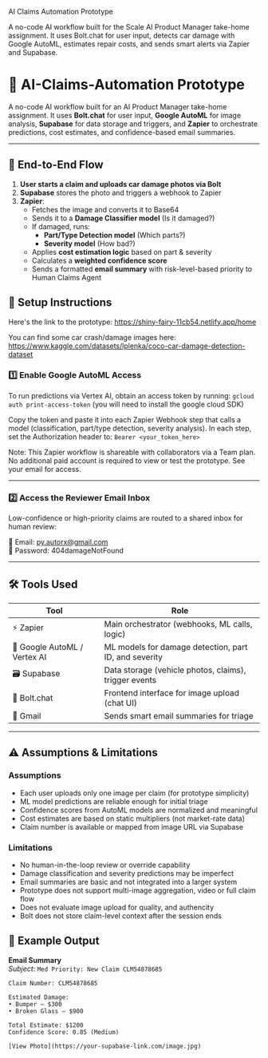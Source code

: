 AI Claims Automation Prototype

A no-code AI workflow built for the Scale AI Product Manager take-home assignment. It uses Bolt.chat for user input, detects car damage with Google AutoML, estimates repair costs, and sends smart alerts via Zapier and Supabase.

# 🔧 AI-Claims-Automation Prototype


A no-code AI workflow built for an AI Product Manager take-home assignment. It uses **Bolt.chat** for user input, **Google AutoML** for image analysis, **Supabase** for data storage and triggers, and **Zapier** to orchestrate predictions, cost estimates, and confidence-based email summaries.

---

## 🧩 End-to-End Flow

1. **User starts a claim and uploads car damage photos via Bolt**
2. **Supabase** stores the photo and triggers a webhook to Zapier
3. **Zapier**:
   - Fetches the image and converts it to Base64
   - Sends it to a **Damage Classifier model** (Is it damaged?)
   - If damaged, runs:
     - **Part/Type Detection model** (Which parts?)
     - **Severity model** (How bad?)
   - Applies **cost estimation logic** based on part & severity
   - Calculates a **weighted confidence score**
   - Sends a formatted **email summary** with risk-level-based priority to Human Claims Agent

## 🔑 Setup Instructions

Here's the link to the prototype: https://shiny-fairy-11cb54.netlify.app/home

You can find some car crash/damage images here: https://www.kaggle.com/datasets/lplenka/coco-car-damage-detection-dataset

### 1️⃣ Enable Google AutoML Access

To run predictions via Vertex AI, obtain an access token by running: `gcloud auth print-access-token` (you will need to install the google cloud SDK)

Copy the token and paste it into each Zapier Webhook step that calls a model (classification, part/type detection, severity analysis). In each step, set the Authorization header to: `Bearer <your_token_here>`

Note: This Zapier workflow is shareable with collaborators via a Team plan. No additional paid account is required to view or test the prototype. See your email for access.

---

### 2️⃣ Access the Reviewer Email Inbox

Low-confidence or high-priority claims are routed to a shared inbox for human review:

📧 Email: py.autorx@gmail.com  
🔐 Password: 404damageNotFound


---

## 🛠 Tools Used

| Tool        | Role                                                  |
|-------------|-------------------------------------------------------|
| ⚡ Zapier    | Main orchestrator (webhooks, ML calls, logic)        |
| 🧠 Google AutoML / Vertex AI | ML models for damage detection, part ID, and severity |
| 🗃 Supabase  | Data storage (vehicle photos, claims), trigger events |
| 💬 Bolt.chat | Frontend interface for image upload (chat UI)        |
| 📩 Gmail     | Sends smart email summaries for triage               |

---

## ⚠️ Assumptions & Limitations

### Assumptions
- Each user uploads only one image per claim (for prototype simplicity)
- ML model predictions are reliable enough for initial triage
- Confidence scores from AutoML models are normalized and meaningful
- Cost estimates are based on static multipliers (not market-rate data)
- Claim number is available or mapped from image URL via Supabase

### Limitations
- No human-in-the-loop review or override capability 
- Damage classification and severity predictions may be imperfect
- Email summaries are basic and not integrated into a larger system
- Prototype does not support multi-image aggregation, video or full claim flow
- Does not evaluate image upload for quality, and authencity
- Bolt does not store claim-level context after the session ends

## 📝 Example Output

**Email Summary**  
_Subject_: `Med Priority: New Claim CLM54878685`

```text
Claim Number: CLM54878685

Estimated Damage:
• Bumper – $300
• Broken Glass – $900

Total Estimate: $1200  
Confidence Score: 0.85 (Medium)

[View Photo](https://your-supabase-link.com/image.jpg)
